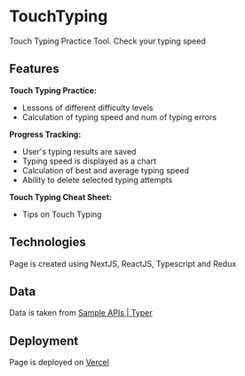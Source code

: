 # TouchTyping
Touch Typing Practice Tool. Check your typing speed

## Features

**Touch Typing Practice:**
* Lessons of different difficulty levels
* Calculation of typing speed and num of typing errors

**Progress Tracking:**
* User's typing results are saved
* Typing speed is displayed as a chart
* Calculation of best and average typing speed
* Ability to delete selected typing attempts

**Touch Typing Cheat Sheet:**
* Tips on Touch Typing

## Technologies

Page is created using NextJS, ReactJS, Typescript and Redux

## Data

Data is taken from [Sample APIs | Typer](https://sampleapis.com/api-list/typer)

## Deployment

Page is deployed on [Vercel](https://vercel.com/)

